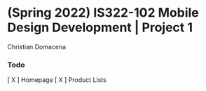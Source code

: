 # (Spring 2022) IS322-102 Mobile Design Development | Project 1

Christian Domacena


### Todo
[ X ] Homepage
[ X ] Product Lists
